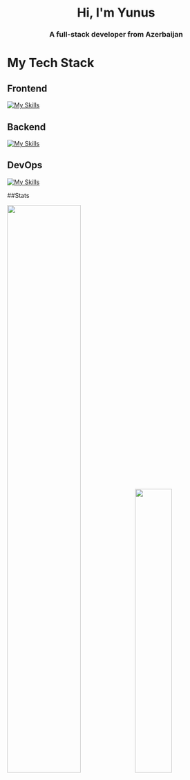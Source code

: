 <h1 align="center">Hi, I'm Yunus</h1>
<h3 align="center">A full-stack developer from Azerbaijan</h3>

# My Tech Stack

## Frontend

[![My Skills](https://skillicons.dev/icons?i=react,js,css,sass,html,ts,redux,bootstrap,vite,figma,next,tailwind&perline=6)](https://skillicons.dev)

## Backend
[![My Skills](https://skillicons.dev/icons?i=nodejs,nestjs,mysql,express,php&perline=10)](https://skillicons.dev)
  
## DevOps
[![My Skills](https://skillicons.dev/icons?i=git,github&perline=10)](https://skillicons.dev) 

##Stats
<div>
 <img style='width:58%;' src="https://github.r2v.ch/codewars?user=YunusAhmadov" /> 
 <img style='width:41%;' src="https://github-readme-stats.vercel.app/api/top-langs/?username=yunusahmadov&layout=compact&show_icons=true&title_color=ffffff&icon_color=34abeb&text_color=daf7dc&bg_color=151515" />



     
  

</div>
 
 






